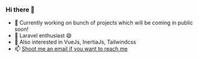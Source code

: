 ### Hi there 👋

- 🔭 Currently working on bunch of projects which will be coming in public soon!
- 🌱 Laravel enthusiast 😄 
- 🌱 Also interested in VueJs, InertiaJs, Tailwindcss
- 📫 [Shoot me an email if you want to reach me](furkanmeraloglu@gmail.com)

<!--
**furkanmeraloglu/furkanmeraloglu** is a ✨ _special_ ✨ repository because its `README.md` (this file) appears on your GitHub profile.

Here are some ideas to get you started:



- 👯 I’m looking to collaborate on ...
- 🤔 I’m looking for help with ...
- 💬 Ask me about ...
- 📫 How to reach me: ...
- 😄 Pronouns: ...
- ⚡ Fun fact: ...
-->
